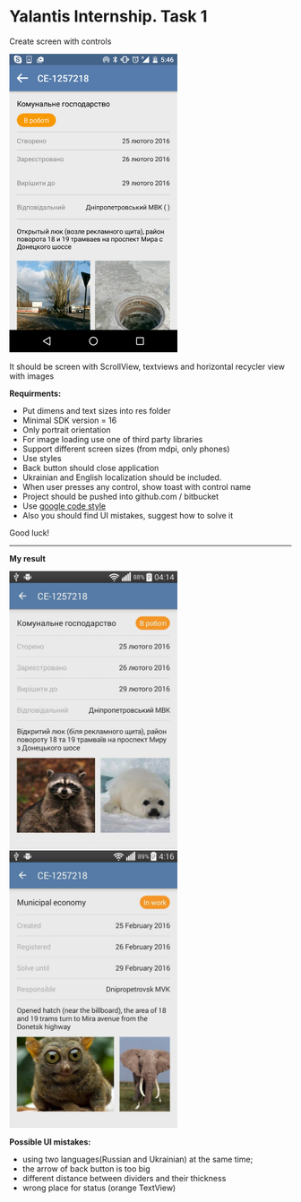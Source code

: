 # Yalantis Internship. Task 1

Create screen with controls

<img src="./from_task.png" width="300">

It should be screen with ScrollView, textviews and  horizontal recycler view with images

**Requirments:** 
- Put dimens and text sizes into res folder
- Minimal SDK version = 16
- Only portrait orientation
- For image loading use one of third party libraries 
- Support different screen sizes  (from mdpi, only phones)
- Use styles 
- Back button should close application
- Ukrainian and English localization should be included.  
- When user presses any control, show toast with control name
- Project should be pushed into github.com / bitbucket
- Use [google code style](https://source.android.com/source/code-style.html)  
- Also you should find UI mistakes, suggest how to solve it

Good luck!
___________________________________________________________
**My result**

<img src="./screenshot_ua.jpg" width="300"> <img src="./screenshot_en.jpg" width="300">

**Possible UI mistakes:**
- using two languages(Russian and Ukrainian) at the same time;
- the arrow of back button is too big
- different distance between dividers and their thickness
- wrong place for status (orange TextView)
